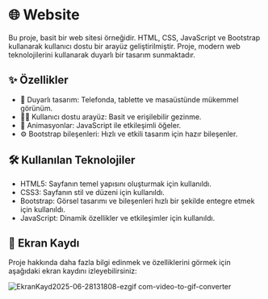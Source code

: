 # 🌐 Website

Bu proje, basit bir web sitesi örneğidir. HTML, CSS, JavaScript ve Bootstrap kullanarak kullanıcı dostu bir arayüz geliştirilmiştir. Proje, modern web teknolojilerini kullanarak duyarlı bir tasarım sunmaktadır.

## ✨ Özellikler

- 📱 Duyarlı tasarım: Telefonda, tablette ve masaüstünde mükemmel görünüm.
- 👩‍💻 Kullanıcı dostu arayüz: Basit ve erişilebilir gezinme.
- 🎨 Animasyonlar: JavaScript ile etkileşimli öğeler.
- ⚙️ Bootstrap bileşenleri: Hızlı ve etkili tasarım için hazır bileşenler.
 
## 🛠️ Kullanılan Teknolojiler

- HTML5: Sayfanın temel yapısını oluşturmak için kullanıldı.
- CSS3: Sayfanın stil ve düzeni için kullanıldı.
- Bootstrap: Görsel tasarımı ve bileşenleri hızlı bir şekilde entegre etmek için kullanıldı.
- JavaScript: Dinamik özellikler ve etkileşimler için kullanıldı.

## 🎥 Ekran Kaydı

Proje hakkında daha fazla bilgi edinmek ve özelliklerini görmek için aşağıdaki ekran kaydını izleyebilirsiniz:


![EkranKayd2025-06-28131808-ezgif com-video-to-gif-converter](https://github.com/user-attachments/assets/92a1adc7-c5aa-4a39-b4f8-de03dcac263e)


